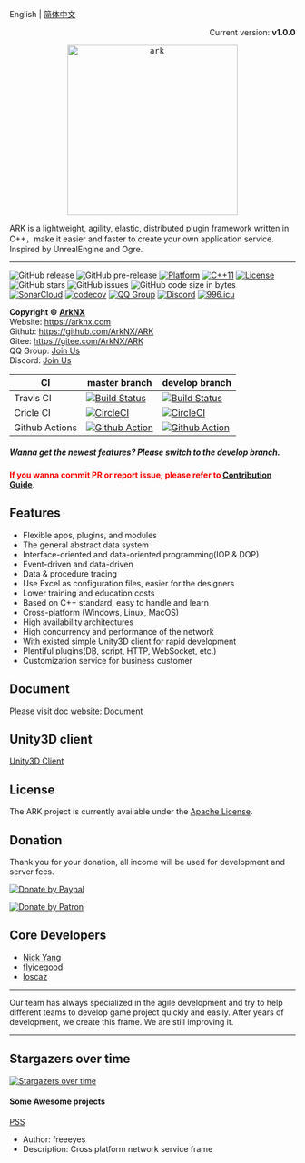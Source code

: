 English | [简体中文](./README_CN.md)

<p align="right">Current version: <strong>v1.0.0</strong></p>
<pre style="text-align:center">
<img src="https://raw.githubusercontent.com/ArkNX/ARK/gh-pages/_images/ark_logo.svg?sanitize=true" alt="ark" width="300"/>
</pre>
ARK is a lightweight, agility, elastic, distributed plugin framework written in C++，make it easier and faster to create your own application service. Inspired by UnrealEngine and Ogre.

---

![GitHub release](https://img.shields.io/github/release/ArkNX/ARK.svg?style=flat-square)
![GitHub pre-release](https://img.shields.io/github/release-pre/ArkNX/ARK.svg?label=pre-release&style=flat-square)
[![Platform](https://img.shields.io/badge/Platform-Linux,%20Windows,%20MacOSX-green.svg?style=flat-square)](https://github.com/ArkNX/ARK)
[![C++11](https://img.shields.io/badge/C++-11-4c7e9f.svg?style=flat-square)](https://github.com/ArkNX/ARK)
[![License](https://img.shields.io/github/license/ArkNX/ARK.svg?colorB=f48041&style=flat-square)](https://opensource.org/licenses/Apache-2.0)
![GitHub stars](https://img.shields.io/github/stars/ArkNX/ARK.svg?style=flat-square&label=Stars&style=flat-square)
![GitHub issues](https://img.shields.io/github/issues-raw/ArkNX/ARK.svg?style=flat-square)
![GitHub code size in bytes](https://img.shields.io/github/languages/code-size/ArkNX/ARK.svg?style=flat-square)  
[![SonarCloud](https://sonarcloud.io/api/project_badges/measure?project=ark&metric=alert_status)](https://sonarcloud.io/dashboard/index/ark)
[![codecov](https://codecov.io/gh/ArkNX/ARK/branch/master/graph/badge.svg)](https://codecov.io/gh/ArkNX/ARK)
[![QQ Group](https://img.shields.io/badge/Chat%20on-QQ%20Group-orange.svg?longCache=true&style=flat-square)](https://shang.qq.com/wpa/qunwpa?idkey=1b8394bd9a42ba46606200a44911c1c6161235a38aecce95158ca646c2bafd81)
[![Discord](https://img.shields.io/discord/471890201124536320.svg?label=Discord&style=flat-square)](https://discord.gg/GmyBbcv)
[![996.icu](https://img.shields.io/badge/Link-996.icu-red.svg?&style=flat-square)](https://996.icu)

</center>

**Copyright © [ArkNX](https://arknx.com "ArkNX")**  
Website: https://arknx.com  
Github: https://github.com/ArkNX/ARK  
Gitee: https://gitee.com/ArkNX/ARK  
QQ
Group: [Join Us](https://shang.qq.com/wpa/qunwpa?idkey=1b8394bd9a42ba46606200a44911c1c6161235a38aecce95158ca646c2bafd81)  
Discord: [Join Us](https://discord.gg/GmyBbcv)

| CI             | master branch                                                                                                             | develop branch                                                                                                                      |
| -------------- | ------------------------------------------------------------------------------------------------------------------------- | ----------------------------------------------------------------------------------------------------------------------------------- |
| Travis CI      | [![Build Status](https://travis-ci.org/ArkNX/ARK.svg?branch=master)](https://travis-ci.org/ArkNX/ARK)                     | [![Build Status](https://travis-ci.org/ArkNX/ARK.svg?branch=develop)](https://travis-ci.org/ArkNX/ARK)                              |
| Cricle CI      | [![CircleCI](https://circleci.com/gh/ArkNX/ARK/tree/master.svg?style=svg)](https://circleci.com/gh/ArkNX/ARK/tree/master) | [![CircleCI](https://circleci.com/gh/ArkNX/ARK/tree/develop.svg?style=svg)](https://circleci.com/gh/ArkNX/ARK/tree/develop)         |
| Github Actions | [![Github Action](https://github.com/ArkNX/ARK/workflows/Github-CI/badge.svg)](https://github.com/ArkNX/ARK/actions)      | [![Github Action](https://github.com/ArkNX/ARK/workflows/Github-CI/badge.svg?branch=develop)](https://github.com/ArkNX/ARK/actions) |

##### Wanna get the newest features? Please switch to the develop branch.

**<font color=red>If you wanna commit PR or report issue, please refer
to [Contribution Guide](https://github.com/ArkNX/ARK/blob/master/.github/CONTRIBUTING.md)</font>**.

## Features

- Flexible apps, plugins, and modules
- The general abstract data system
- Interface-oriented and data-oriented programming(IOP & DOP)
- Event-driven and data-driven
- Data & procedure tracing
- Use Excel as configuration files, easier for the designers
- Lower training and education costs
- Based on C++ standard, easy to handle and learn
- Cross-platform (Windows, Linux, MacOS)
- High availability architectures
- High concurrency and performance of the network
- With existed simple Unity3D client for rapid development
- Plentiful plugins(DB, script, HTTP, WebSocket, etc.)
- Customization service for business customer

## Document

Please visit doc website: [Document](https://arknx.com/ARK)

## Unity3D client

[Unity3D Client](https://github.com/ArkNX/ArkClient-Unity3D)

## License

The ARK project is currently available under the [Apache License](https://github.com/ArkNX/ARK/blob/master/LICENSE).

## Donation

Thank you for your donation, all income will be used for development and server fees.

[![Donate by Paypal](https://img.shields.io/badge/Donate-PayPal-green.svg)](https://www.paypal.me/nickyang4self)

[![Donate by Patron](https://c5.patreon.com/external/logo/become_a_patron_button.png)](https://www.patreon.com/bePatron?u=19279478)

## Core Developers

- [Nick Yang](https://github.com/NickYang1988)
- [flyicegood](https://github.com/flyicegood)
- [loscaz](https://github.com/loscaz)

---

Our team has always specialized in the agile development and try to help different teams to develop game project quickly
and easily. After years of development, we create this frame. We are still improving it.

---

## Stargazers over time

[![Stargazers over time](https://starchart.cc/ArkNX/ARK.svg)](https://starchart.cc/ArkNX/ARK)

#### Some Awesome projects

[PSS](https://github.com/freeeyes/PSS)

- Author: freeeyes
- Description: Cross platform network service frame
